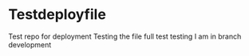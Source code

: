 # Testdeployfile
Test repo for deployment 
Testing the file 
full test
testing
I am in branch development
